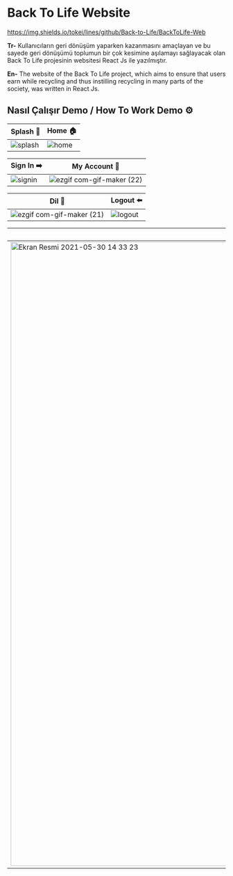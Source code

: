# Back To Life Website
https://img.shields.io/tokei/lines/github/Back-to-Life/BackToLife-Web

**Tr-** Kullanıcıların geri dönüşüm yaparken kazanmasını amaçlayan ve bu sayede geri dönüşümü toplumun bir çok kesimine aşılamayı sağlayacak olan Back To Life projesinin websitesi React Js ile yazılmıştır. 

**En-** The website of the Back To Life project, which aims to ensure that users earn while recycling and thus instilling recycling in many parts of the society, was written in React Js.

## Nasıl Çalışır Demo / How To Work Demo ⚙️ 

| Splash 📸       | Home  🏠  |
| ------------- | ------------- |
| ![splash](https://user-images.githubusercontent.com/34038741/120105189-8fe36e00-c160-11eb-81a7-78e37b198bbf.gif)  |![home](https://user-images.githubusercontent.com/34038741/120105191-940f8b80-c160-11eb-8d71-50b3d754cfc5.gif)  |


| Sign In ➡️   | My Account  👤|
| ------------- | ------------- |
| ![signin](https://user-images.githubusercontent.com/34038741/120105190-9245c800-c160-11eb-8e1e-2f75d9502c32.gif)  | ![ezgif com-gif-maker (22)](https://user-images.githubusercontent.com/34038741/120107959-b8bd3080-c16b-11eb-8c21-6fe6143f1b4e.gif)  |

| Dil 🔁 | Logout ⬅️|
| ------------- | ------------- |
| ![ezgif com-gif-maker (21)](https://user-images.githubusercontent.com/34038741/120107888-6bd95a00-c16b-11eb-8b61-dc8eed5431d6.gif)  | ![logout](https://user-images.githubusercontent.com/34038741/120105192-970a7c00-c160-11eb-9c42-eee261b0a2e6.gif)  |

| Points  💵       | How To Work ♻️|
| ------------- | ------------- |
| <img width="1435" alt="Ekran Resmi 2021-05-30 14 33 23" src="https://user-images.githubusercontent.com/34038741/120105300-08e2c580-c161-11eb-8ff9-06607a7d55a6.png">  | <img width="1436" alt="Ekran Resmi 2021-05-30 14 32 59" src="https://user-images.githubusercontent.com/34038741/120105304-0c764c80-c161-11eb-876f-32c364256930.png">  |
